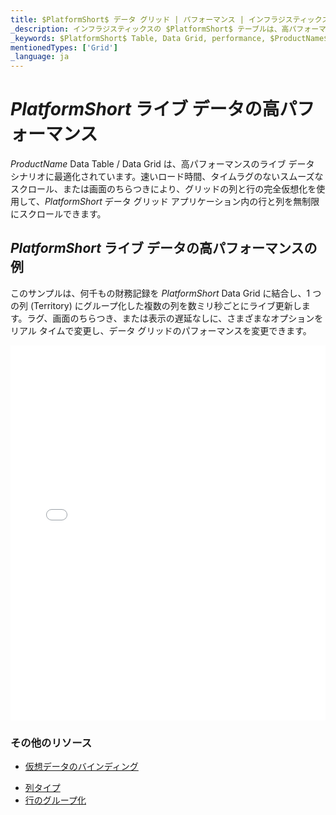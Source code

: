 ```yaml
---
title: $PlatformShort$ データ グリッド | パフォーマンス | インフラジスティックス
_description: インフラジスティックスの $PlatformShort$ テーブルは、高パフォーマンスのデータ シナリオに使用されています。完全仮想化を使用して、無限の数の行と列を無制限にスクロールできます。$ProductName$ テーブル チュートリアルを是非お試しください!
_keywords: $PlatformShort$ Table, Data Grid, performance, $ProductName$, Infragistics, data binding, $PlatformShort$ テーブル, データ グリッド, パフォーマンス, データ バインディング, インフラジスティックス
mentionedTypes: ['Grid']
_language: ja
---
```


# $PlatformShort$ ライブ データの高パフォーマンス

$ProductName$ Data Table / Data Grid は、高パフォーマンスのライブ データ シナリオに最適化されています。速いロード時間、タイムラグのないスムーズなスクロール、または画面のちらつきにより、グリッドの列と行の完全仮想化を使用して、$PlatformShort$ データ グリッド アプリケーション内の行と列を無制限にスクロールできます。

## $PlatformShort$ ライブ データの高パフォーマンスの例

このサンプルは、何千もの財務記録を $PlatformShort$ Data Grid に結合し、1 つの列 (Territory) にグループ化した複数の列を数ミリ秒ごとにライブ更新します。ラグ、画面のちらつき、または表示の遅延なしに、さまざまなオプションをリアル タイムで変更し、データ グリッドのパフォーマンスを変更できます。

<div class="sample-container loading" style="height: 600px">
    <iframe id="data-grid-binding-live-data-iframe" src='{environment:demosBaseUrl}/grids/data-grid-performance' width="100%" height="100%" seamless frameBorder="0" onload="onXPlatSampleIframeContentLoaded(this);" alt="$PlatformShort$ ライブ データの高パフォーマンスの例"></iframe>
</div>
<sample-button src="grids/data-grid/performance"></sample-button>

<div class="divider--half"></div>


### その他のリソース

<!-- Angular, React, WebComponents -->
- [仮想データのバインディング](data-grid-remote-data.md)
<!-- end: Angular, React, WebComponents -->
- [列タイプ ](data-grid-column-types.md)
- [行のグループ化](data-grid-row-grouping.md)
